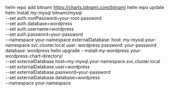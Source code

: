 helm repo add bitnami https://charts.bitnami.com/bitnami
helm repo update
helm install my-mysql bitnami/mysql \
  --set auth.rootPassword=your-root-password \
  --set auth.database=wordpress \
  --set auth.username=wordpress \
  --set auth.password=your-password \
  --namespace your-namespace
externalDatabase:
  host: my-mysql.your-namespace.svc.cluster.local
  user: wordpress
  password: your-password
  database: wordpress
helm upgrade --install my-wordpress your-wordpress-chart-directory/ \
  --set externalDatabase.host=my-mysql.your-namespace.svc.cluster.local \
  --set externalDatabase.user=wordpress \
  --set externalDatabase.password=your-password \
  --set externalDatabase.database=wordpress \
  --namespace your-namespace
